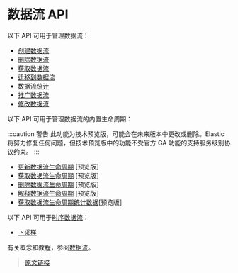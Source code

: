 # 数据流 API

以下 API 可用于管理数据流：

- [创建数据流](./create_data_stream)
- [删除数据流](./delete_data_stream)
- [获取数据流](./get_data_stream)
- [迁移到数据流](./migrate_to_data_stream)
- [数据流统计](./data_stream_stats)
- [推广数据流](./promote_data_stream)
- [修改数据流](./modify_data_stream)

以下 API 可用于管理数据流的内置生命周期：

:::caution 警告
此功能为技术预览版，可能会在未来版本中更改或删除。Elastic 将努力修复任何问题，但技术预览版中的功能不受官方 GA 功能的支持服务级别协议约束。
:::

- [更新数据流生命周期](./put_data_stream_lifecycle) [预览版］
- [获取数据流生命周期](./get_data_stream_lifecycle) [预览版］
- [删除数据流生命周期](./delete_data_stream_lifecycle) [预览版］
- [解释数据流生命周期](./explain_data_stream_lifecycle) [预览版］
- [获取数据流生命周期统计数据](./get_data_stream_lifecycle_state)[预览版］

以下 API 可用于[时序数据流](/data_streams/tsds)：

- [下采样](./downsample)

有关概念和教程，参阅[数据流](/data_streams)。

> [原文链接](https://www.elastic.co/guide/en/elasticsearch/reference/current/data-stream-apis.html)
